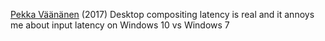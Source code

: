 
[Pekka Väänänen](http://www.lofibucket.com/articles/dwm_latency.html)
(2017) Desktop compositing latency is real and it annoys me
about input latency on Windows 10 vs Windows 7
